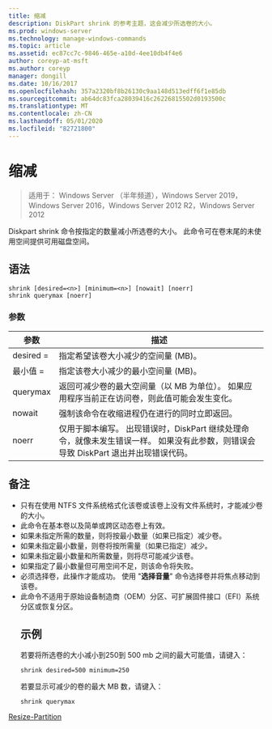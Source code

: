 ```yaml
---
title: 缩减
description: DiskPart shrink 的参考主题，这会减少所选卷的大小。
ms.prod: windows-server
ms.technology: manage-windows-commands
ms.topic: article
ms.assetid: ec87cc7c-9846-465e-a10d-4ee10db4f4e6
author: coreyp-at-msft
ms.author: coreyp
manager: dongill
ms.date: 10/16/2017
ms.openlocfilehash: 357a2320bf8b26130c9aa148d513edff6f1e85db
ms.sourcegitcommit: ab64dc83fca28039416c26226815502d0193500c
ms.translationtype: MT
ms.contentlocale: zh-CN
ms.lasthandoff: 05/01/2020
ms.locfileid: "82721800"
---
```

# <a name="shrink"></a>缩减

> 适用于： Windows Server （半年频道），Windows Server 2019，Windows Server 2016，Windows Server 2012 R2，Windows Server 2012

Diskpart shrink 命令按指定的数量减小所选卷的大小。 此命令可在卷末尾的未使用空间提供可用磁盘空间。

## <a name="syntax"></a>语法
```
shrink [desired=<n>] [minimum=<n>] [nowait] [noerr]
shrink querymax [noerr]
```
### <a name="parameters"></a>参数

|  参数  |                                                                                             描述                                                                                              |
|-------------|------------------------------------------------------------------------------------------------------------------------------------------------------------------------------------------------------|
| desired =<n> |                                                     指定希望该卷大小减少的空间量 (MB)。                                                     |
| 最小值 =<n> |                                                           指定该卷大小减少的最小空间量 (MB)。                                                           |
|  querymax   |                       返回可减少卷的最大空间量（以 MB 为单位）。 如果应用程序当前正在访问卷，则此值可能会发生变化。                        |
|   nowait    |                                                       强制该命令在收缩进程仍在进行的同时立即返回。                                                        |
|    noerr    | 仅用于脚本编写。 出现错误时，DiskPart 继续处理命令，就像未发生错误一样。 如果没有此参数，则错误会导致 DiskPart 退出并出现错误代码。 |

## <a name="remarks"></a>备注
- 只有在使用 NTFS 文件系统格式化该卷或该卷上没有文件系统时，才能减少卷的大小。
- 此命令在基本卷以及简单或跨区动态卷上有效。
- 如果未指定所需的数量，则将按最小数量（如果已指定）减少卷。
- 如果未指定最小数量，则卷将按所需量（如果已指定）减少。
- 如果未指定最小数量和所需数量，则将尽可能减少该卷。
- 如果指定了最小数量但可用空间不足，则该命令将失败。
- 必须选择卷，此操作才能成功。 使用 "**选择音量**" 命令选择卷并将焦点移动到该卷。
- 此命令不适用于原始设备制造商（OEM）分区、可扩展固件接口（EFI）系统分区或恢复分区。
  ## <a name="examples"></a>示例
  若要将所选卷的大小减小到250到 500 mb 之间的最大可能值，请键入：
  ```
  shrink desired=500 minimum=250
  ```
  若要显示可减少的卷的最大 MB 数，请键入：
  ```
  shrink querymax
  ```

[Resize-Partition](https://technet.microsoft.com/library/hh848680.aspx)

